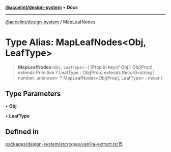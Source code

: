 [**@accelint/design-system**](../README.md) • **Docs**

***

[@accelint/design-system](../README.md) / MapLeafNodes

# Type Alias: MapLeafNodes\<Obj, LeafType\>

> **MapLeafNodes**\<`Obj`, `LeafType`\>: \{ \[Prop in keyof Obj\]: Obj\[Prop\] extends Primitive ? LeafType : Obj\[Prop\] extends Record\<string \| number, unknown\> ? MapLeafNodes\<Obj\[Prop\], LeafType\> : never \}

## Type Parameters

• **Obj**

• **LeafType**

## Defined in

[packages/design-system/src/types/vanilla-extract.ts:15](https://github.com/gohypergiant/standard-toolkit/blob/258694cea8ed8bbd956b3cf5da47c2c9debcf127/packages/design-system/src/types/vanilla-extract.ts#L15)
